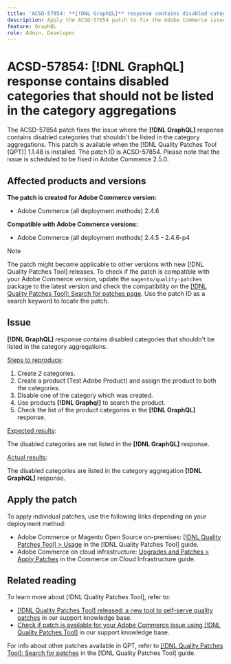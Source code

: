 ```yaml
---
title: 'ACSD-57854: **[!DNL GraphQL]** response contains disabled categories that should not be listed in the category aggregations'
description: Apply the ACSD-57854 patch to fix the Adobe Commerce issue where the **[!DNL GraphQL]** response contains disabled categories that shouldn't be listed in the category aggregations.
feature: GraphQL
role: Admin, Developer
---
```

# ACSD-57854: **[!DNL GraphQL]** response contains disabled categories that should not be listed in the category aggregations

The ACSD-57854 patch fixes the issue where the **[!DNL GraphQL]** response contains disabled categories that shouldn't be listed in the category aggregations. This patch is available when the [!DNL Quality Patches Tool (QPT)] 1.1.48 is installed. The patch ID is ACSD-57854. Please note that the issue is scheduled to be fixed in Adobe Commerce 2.5.0.

## Affected products and versions

**The patch is created for Adobe Commerce version:**

* Adobe Commerce (all deployment methods) 2.4.6

**Compatible with Adobe Commerce versions:**

* Adobe Commerce (all deployment methods) 2.4.5 - 2.4.6-p4

>[!NOTE]
>
>The patch might become applicable to other versions with new [!DNL Quality Patches Tool] releases. To check if the patch is compatible with your Adobe Commerce version, update the `magento/quality-patches` package to the latest version and check the compatibility on the [[!DNL Quality Patches Tool]: Search for patches page](https://experienceleague.adobe.com/tools/commerce-quality-patches/index.html). Use the patch ID as a search keyword to locate the patch.

## Issue

**[!DNL GraphQL]** response contains disabled categories that shouldn't be listed in the category aggregations.

<u>Steps to reproduce</u>:

1. Create *2* categories.
1. Create a product (Test Adobe Product) and assign the product to both the categories.
1. Disable one of the category which was created.
1. Use products **[!DNL Graphql]** to search the product.
1. Check the list of the product categories in the **[!DNL GraphQL]** response.

<u>Expected results</u>:

The disabled categories are not listed in the **[!DNL GraphQL]** response.

<u>Actual results</u>:

The disabled categories are listed in the category aggregation **[!DNL GraphQL]** response.

## Apply the patch

To apply individual patches, use the following links depending on your deployment method:

* Adobe Commerce or Magento Open Source on-premises: [[!DNL Quality Patches Tool] > Usage](https://experienceleague.adobe.com/docs/commerce-operations/tools/quality-patches-tool/usage.html) in the [!DNL Quality Patches Tool] guide.
* Adobe Commerce on cloud infrastructure: [Upgrades and Patches > Apply Patches](https://experienceleague.adobe.com/docs/commerce-cloud-service/user-guide/develop/upgrade/apply-patches.html) in the Commerce on Cloud Infrastructure guide.

## Related reading

To learn more about [!DNL Quality Patches Tool], refer to:

* [[!DNL Quality Patches Tool] released: a new tool to self-serve quality patches](/help/announcements/adobe-commerce-announcements/magento-quality-patches-released-new-tool-to-self-serve-quality-patches.md) in our support knowledge base.
* [Check if patch is available for your Adobe Commerce issue using [!DNL Quality Patches Tool]](/help/support-tools/patches-available-in-qpt-tool/check-patch-for-magento-issue-with-magento-quality-patches.md) in our support knowledge base.

For info about other patches available in QPT, refer to [[!DNL Quality Patches Tool]: Search for patches](https://experienceleague.adobe.com/tools/commerce-quality-patches/index.html) in the [!DNL Quality Patches Tool] guide.
